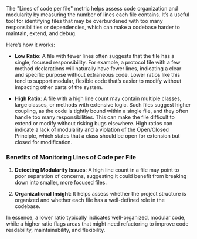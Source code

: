 The "Lines of code per file" metric helps assess code organization and modularity by measuring the number of lines each file contains. It’s a useful tool for identifying files that may be overburdened with too many responsibilities or dependencies, which can make a codebase harder to maintain, extend, and debug.

Here’s how it works:

- **Low Ratio**: A file with fewer lines often suggests that the file has a single, focused responsibility. For example, a protocol file with a few method declarations will naturally have fewer lines, indicating a clear and specific purpose without extraneous code. Lower ratios like this tend to support modular, flexible code that’s easier to modify without impacting other parts of the system.

- **High Ratio**: A file with a high line count may contain multiple classes, large classes, or methods with extensive logic. Such files suggest higher coupling, as the code is tightly bound within a single file, and they often handle too many responsibilities. This can make the file difficult to extend or modify without risking bugs elsewhere. High ratios can indicate a lack of modularity and a violation of the Open/Closed Principle, which states that a class should be open for extension but closed for modification.

### Benefits of Monitoring Lines of Code per File

1. **Detecting Modularity Issues**: A high line count in a file may point to poor separation of concerns, suggesting it could benefit from breaking down into smaller, more focused files.
  
2. **Organizational Insight**: It helps assess whether the project structure is organized and whether each file has a well-defined role in the codebase.

In essence, a lower ratio typically indicates well-organized, modular code, while a higher ratio flags areas that might need refactoring to improve code readability, maintainability, and flexibility.
